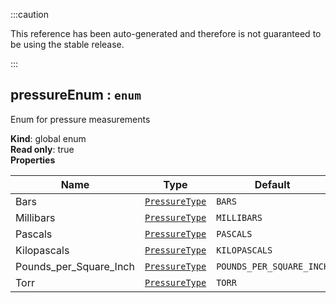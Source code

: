 
:::caution

This reference has been auto-generated and therefore is not guaranteed to be using the stable release.

:::

<a name="pressureEnum"></a>

## pressureEnum : <code>enum</code>
Enum for pressure measurements

**Kind**: global enum  
**Read only**: true  
**Properties**

| Name | Type | Default |
| --- | --- | --- |
| Bars | [<code>PressureType</code>](#PressureType) | <code>BARS</code> | 
| Millibars | [<code>PressureType</code>](#PressureType) | <code>MILLIBARS</code> | 
| Pascals | [<code>PressureType</code>](#PressureType) | <code>PASCALS</code> | 
| Kilopascals | [<code>PressureType</code>](#PressureType) | <code>KILOPASCALS</code> | 
| Pounds_per_Square_Inch | [<code>PressureType</code>](#PressureType) | <code>POUNDS_PER_SQUARE_INCH</code> | 
| Torr | [<code>PressureType</code>](#PressureType) | <code>TORR</code> | 

